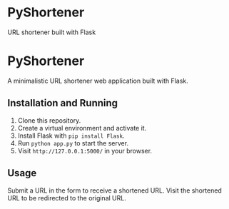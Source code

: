 # PyShortener
URL shortener built with Flask

# PyShortener

A minimalistic URL shortener web application built with Flask.

## Installation and Running

1. Clone this repository.
2. Create a virtual environment and activate it.
3. Install Flask with `pip install Flask`.
4. Run `python app.py` to start the server.
5. Visit `http://127.0.0.1:5000/` in your browser.

## Usage

Submit a URL in the form to receive a shortened URL. Visit the shortened URL to be redirected to the original URL.
